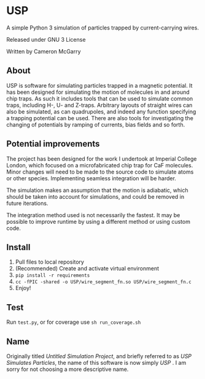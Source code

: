 # USP

A simple Python 3 simulation of particles trapped by current-carrying wires.

Released under GNU 3 License

Written by Cameron McGarry

## About

USP is software for simulating particles trapped in a magnetic potential. It
has been designed for simulating the motion of molecules in and around chip
traps. As such it includes tools that can be used to simulate common traps,
including H-, U- and Z-traps. Arbitrary layouts of straight wires can also be
simulated, as can quadrupoles, and indeed any function specifying a trapping
potential can be used.  There are also tools for investigating the changing of
potentials by ramping of currents, bias fields and so forth.


## Potential improvements

The project has been designed for the work I undertook at Imperial College
London, which focused on a microfabricated chip trap for CaF molecules. Minor
changes will need to be made to the source code to simulate atoms or other
species. Implementing seamless integration will be harder.

The simulation makes an assumption that the motion is adiabatic, which should
be taken into account for simulations, and could be removed in future
iterations.

The integration method used is not necessarily the fastest. It may be possible
to improve runtime by using a different method or using custom code.

## Install

1. Pull files to local repository
2. (Recommended) Create and activate virtual environment
3. `pip install -r requirements`
4. `cc -fPIC -shared -o USP/wire_segment_fn.so USP/wire_segment_fn.c`
5. Enjoy!

## Test

Run `test.py`, or for coverage use `sh run_coverage.sh`

## Name

Originally titled _Untitled Simulation Project_, and briefly referred to as
_USP Simulates Particles_, the name of this software is now simply _USP_ . I am
sorry for not choosing a more descriptive name.

